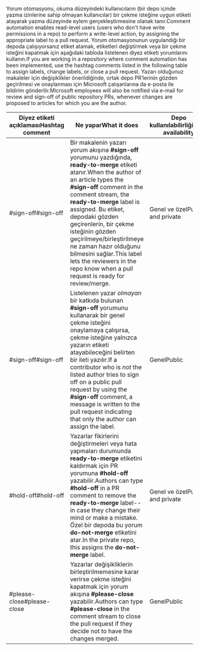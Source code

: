 <span data-ttu-id="bab00-101">Yorum otomasyonu, okuma düzeyindeki kullanıcıların (bir depo içinde yazma izinlerine sahip olmayan kullanıcılar) bir çekme isteğine uygun etiketi atayarak yazma düzeyinde eylem gerçekleştirmesine olanak tanır.</span><span class="sxs-lookup"><span data-stu-id="bab00-101">Comment automation enables read-level users (users who don't have write permissions in a repo) to perform a write-level action, by assigning the appropriate label to a pull request.</span></span> <span data-ttu-id="bab00-102">Yorum otomasyonunun uygulandığı bir depoda çalışıyorsanız etiket atamak, etiketleri değiştirmek veya bir çekme isteğini kapatmak için aşağıdaki tabloda listelenen diyez etiketi yorumlarını kullanın.</span><span class="sxs-lookup"><span data-stu-id="bab00-102">If you are working in a repository where comment automation has been implemented, use the hashtag comments listed in the following table to assign labels, change labels, or close a pull request.</span></span> <span data-ttu-id="bab00-103">Yazarı olduğunuz makaleler için değişiklikler önerildiğinde, ortak depo PR’lerinin gözden geçirilmesi ve onaylanması için Microsoft çalışanlarına da e-posta ile bildirim gönderilir.</span><span class="sxs-lookup"><span data-stu-id="bab00-103">Microsoft employees will also be notified via e-mail for review and sign-off of public repository PRs, whenever changes are proposed to articles for which you are the author.</span></span>


| <span data-ttu-id="bab00-104">Diyez etiketi açıklaması</span><span class="sxs-lookup"><span data-stu-id="bab00-104">Hashtag comment</span></span> | <span data-ttu-id="bab00-105">Ne yapar</span><span class="sxs-lookup"><span data-stu-id="bab00-105">What it does</span></span> | <span data-ttu-id="bab00-106">Depo kullanılabilirliği</span><span class="sxs-lookup"><span data-stu-id="bab00-106">Repo availability</span></span> |
| --- | --- | --- |
| <span data-ttu-id="bab00-107">#sign-off</span><span class="sxs-lookup"><span data-stu-id="bab00-107">#sign-off</span></span> |<span data-ttu-id="bab00-108">Bir makalenin yazarı yorum akışına **#sign-off** yorumunu yazdığında, **ready-to-merge** etiketi atanır.</span><span class="sxs-lookup"><span data-stu-id="bab00-108">When the author of an article types the **#sign-off** comment in the comment stream, the **ready-to-merge** label is assigned.</span></span> <span data-ttu-id="bab00-109">Bu etiket, depodaki gözden geçirenlerin, bir çekme isteğinin gözden geçirilmeye/birleştirilmeye ne zaman hazır olduğunu bilmesini sağlar.</span><span class="sxs-lookup"><span data-stu-id="bab00-109">This label lets the reviewers in the repo know when a pull request is ready for review/merge.</span></span> |<span data-ttu-id="bab00-110">Genel ve özel</span><span class="sxs-lookup"><span data-stu-id="bab00-110">Public and private</span></span> |
| <span data-ttu-id="bab00-111">#sign-off</span><span class="sxs-lookup"><span data-stu-id="bab00-111">#sign-off</span></span> |<span data-ttu-id="bab00-112">Listelenen yazar *olmayan* bir katkıda bulunan **#sign-off** yorumunu kullanarak bir genel çekme isteğini onaylamaya çalışırsa, çekme isteğine yalnızca yazarın etiketi atayabileceğini belirten bir ileti yazılır.</span><span class="sxs-lookup"><span data-stu-id="bab00-112">If a contributor who is *not* the listed author tries to sign off on a public pull request by using the **#sign-off** comment, a message is written to the pull request indicating that only the author can assign the label.</span></span> |<span data-ttu-id="bab00-113">Genel</span><span class="sxs-lookup"><span data-stu-id="bab00-113">Public</span></span> |
| <span data-ttu-id="bab00-114">#hold-off</span><span class="sxs-lookup"><span data-stu-id="bab00-114">#hold-off</span></span> |<span data-ttu-id="bab00-115">Yazarlar fikirlerini değiştirmeleri veya hata yapmaları durumunda **ready-to-merge** etiketini kaldırmak için PR yorumuna **#hold-off** yazabilir.</span><span class="sxs-lookup"><span data-stu-id="bab00-115">Authors can type **#hold-off** in a PR comment to remove the **ready-to-merge** label--in case they change their mind or make a mistake.</span></span> <span data-ttu-id="bab00-116">Özel bir depoda bu yorum **do-not-merge** etiketini atar.</span><span class="sxs-lookup"><span data-stu-id="bab00-116">In the private repo, this assigns the **do-not-merge** label.</span></span> |<span data-ttu-id="bab00-117">Genel ve özel</span><span class="sxs-lookup"><span data-stu-id="bab00-117">Public and private</span></span> |
| <span data-ttu-id="bab00-118">#please-close</span><span class="sxs-lookup"><span data-stu-id="bab00-118">#please-close</span></span> |<span data-ttu-id="bab00-119">Yazarlar değişikliklerin birleştirilmemesine karar verirse çekme isteğini kapatmak için yorum akışına **#please-close** yazabilir.</span><span class="sxs-lookup"><span data-stu-id="bab00-119">Authors can type **#please-close** in the comment stream to close the pull request if they decide not to have the changes merged.</span></span> |<span data-ttu-id="bab00-120">Genel</span><span class="sxs-lookup"><span data-stu-id="bab00-120">Public</span></span> |
